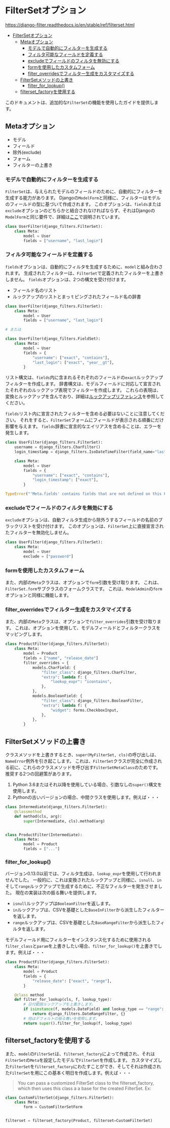 # FilterSetオプション

<https://django-filter.readthedocs.io/en/stable/ref/filterset.html>

- [FilterSetオプション](#filtersetオプション)
  - [Metaオプション](#metaオプション)
    - [モデルで自動的にフィルターを生成する](#モデルで自動的にフィルターを生成する)
    - [フィルタ可能なフィールドを定義する](#フィルタ可能なフィールドを定義する)
    - [excludeでフィールドのフィルタを無効にする](#excludeでフィールドのフィルタを無効にする)
    - [formを使用したカスタムフォーム](#formを使用したカスタムフォーム)
    - [filter\_overridesでフィルター生成をカスタマイズする](#filter_overridesでフィルター生成をカスタマイズする)
  - [FilterSetメソッドの上書き](#filtersetメソッドの上書き)
    - [filter\_for\_lookup()](#filter_for_lookup)
  - [filterset\_factoryを使用する](#filterset_factoryを使用する)

このドキュメントは、追加的な`FilterSet`の機能を使用したガイドを提供します。

## Metaオプション

- モデル
- フィールド
- 除外(exclude)
- フォーム
- フィルターの上書き

### モデルで自動的にフィルターを生成する

`FilterSet`は、与えられたモデルのフィールドのために、自動的にフィルターを生成する能力があります。
Djangoの`ModelForm`と同様に、フィルターはモデルのフィールドの型に基づいて作成されます。
このオプションは、`fields`または`exclude`オプションのどちらかと結合されなければならず、それはDjangoの`ModelForm`と同じ要件で、詳細は[ここ](https://docs.djangoproject.com/en/5.0/topics/forms/modelforms/#selecting-the-fields-to-use)で説明されています。

```python
class UserFilter(django_filters.FilterSet):
    class Meta:
        model = User
        fields = ["username", "last_login"]
```

### フィルタ可能なフィールドを定義する

`fields`オプションは、自動的にフィルタを生成するために、`model`と組み合わされます。
生成されたフィルターは、`FilterSet`で定義されたフィルターを上書きしません。
`fields`オプションは、2つの構文を受け付けます。

- フィールド名のリスト
- ルックアップのリストとまっｔピングされたフィールド名の辞書

```python
class UserFilter(django_filters.FilterSet):
    class Meta:
        model = User
        fields = ["username", "last_login"]

# または

class UserFilter(django_filters.FieldSet):
    class Meta:
        model = User
        fields = {
            "username": ["exact", "contains"],
            "last_login": ["exact", "year__gt"],
        }
```

リスト構文は、`fields`内に含まれるそれぞれのフィールドの`exact`ルックアップフィルターを作成します。
辞書構文は、モデルフィールドに対応して宣言されたそれぞれのルックアップ表現でフィルターを作成します。
これらの表現は、変換とルックアップを含んでおり、詳細は[ルックアップリファレンス](https://docs.djangoproject.com/en/stable/ref/models/lookups/#module-django.db.models.lookups)を参照してください。

`fields`リスト内に宣言されたフィルターを含める必要はないことに注意してください。
それをすると、`FilterSet`フォームにフィールドが表示される順番にだけ影響を与えます。
`fields`辞書に宣言的なエイリアスを含めることは、エラーを発生します。

```python
class UserFilter(django_filters.FilterSet):
    username = django_filters.CharFilter()
    login_timestamp = django_filters.IsoDateTimeFilter(field_name="last_login")

    class Meta:
        model = User
        fields = {
            "username": ["exact", "contains"],
            "login_timestamp": ["exact"],
        }

TypeError("'Meta.fields' contains fields that are not defined on this FilterSet: login_timestamp")
```

### excludeでフィールドのフィルタを無効にする

`exclude`オプションは、自動フィルタ生成から除外うするフィールドの名前のブラックリストを受け付けます。
このオプションは、`FilterSet`上に直接宣言されたフィルターを無効化しません。

```python
class UserFilter(django_filters.FilterSet):
    class Meta:
        model = User
        exclude = ["password"]
```

### formを使用したカスタムフォーム

また、内部の`Meta`クラスは、オプションで`form`引数を受け取ります。
これは、`FilterSet.form`サブクラスのフォームクラスです。
これは、`ModelAdmin`の`form`オプションと同様に機能します。

### filter_overridesでフィルター生成をカスタマイズする

また、内部の`Meta`クラスは、オプションで`filter_overrides`引数を受け取ります。
これは、オプションを使用して、モデルフィールドとフィルタークラスをマッピングします。

```python
class ProductFilter(django_filters.FilterSet):
    class Meta:
        model = Product
        fields = ["name", "release_date"]
        filter_overrides = {
            models.CharField: {
                "filter_class": django_filters.CharFilter,
                "extra": lambda f: {
                    "lookup_expr": "icontains",
                },
            },
            models.BooleanField: {
                "filter_class": django_filters.BooleanFilter,
                "extra": lambda f: {
                    "widget": forms.CheckboxInput,
                },
            },
        }
```

## FilterSetメソッドの上書き

クラスメソッドを上書きするとき、`super(MyFilterSet, cls)`の呼び出しは、`NameError`例外を引き起こします。
これは、`FilterSet`クラスが完全に作成される前に、これらのクラスメソッドを呼び出す`FilterSetMetaClass`のためです。
推奨する2つの回避策があります。

1. Python 3.6またはそれ以降を使用している場合、引数なしの`super()`構文を使用します。
2. Pythonの古いバージョンの場合、中間クラスを使用します。例えば・・・

```python
class Intermediate(django_filters.FilterSet):
    @classmethod
    def method(cls, arg):
        super(Intermediate, cls).method(arg)


class ProductFilter(Intermediate):
    class Meta:
        model = Product
        fields = ["..."]
```

### filter_for_lookup()

バージョン0.13.0以前では、フィルタ生成は、`lookup_expr`を使用して行われませんでした。
一般的に、これは変換されたルックアップと同様に、`isnull`、`in`そして`range`ルックアップで生成するために、不正なフィルターを発生させました。
現在の実装は次の振る舞いを提供します。

- `isnull`ルックアップは`BooleanFilter`を返します。
- `in`ルックアップは、CSVを基礎とした`BaseInFilter`から派生したフィルターを返します。
- `range`ルックアップは、CSVを基礎とした`BaseRangeFilter`から派生したフィルタを返します。

モデルフィールド用にフィルターをインスタンス化するために使用される`filter_class`と`param`を上書きしたい場合、`filter_for_lookup()`を上書きでします。例えば・・・

```python
class ProductFilter(django_filters.FilterSet):
    class Meta:
        model = Product
        fields = {
            "release_date": ["exact", "range"],
        }

    @class method
    def filter_for_lookup(cls, f, lookup_type):
        # 日付範囲ルックアップを上書きします。
        if isinstance(f, models.DateField) and lookup_type == "range":
            return django_filters.DateRangeFilter, {}
        # 他はデフォルトの振る舞いを使用します。
        return super().filter_for_lookup(f, lookup_type)
```

## filterset_factoryを使用する

また、`model`の`FilterSet`は、`filterset_factory`によって作成され、それは`FilterSet`の`Meta`を設定したモデルで`FilterSet`を作成します。
カスタマイズした`FilterSet`を`filterset_factory`にわたすことができ、そしてそれは作成された`FilterSet`を用にこの基本く明日を作成します。例えば・・・

> You can pass a customized FilterSet class to the filterset_factory, which then uses this class a a base for the created FilterSet. Ex:

```python
class CustomFilterSet(django_filters.FilterSet):
    class Meta:
        form = CustomFilterSetForm


filterset = filterset_factory(Product, filterset=CustomFilterSet)
```
